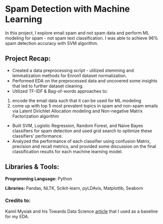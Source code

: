 # Spam Detection with Machine Learning
In this project, I explore email spam and not spam data and perform ML modeling for spam - not spam text classification. I was able to achieve 96% spam detection accuracy with SVM algorithm.

## Project Recap:
* Created a data preprocessing script - utilized stemming and lemmatization methods for Enron1 dataset normalization.
* Performed EDA on the preprocessed data and uncovered some insights that led to further dataset cleaning.
* Utilized TF-IDF & Bag-of-words approaches to:
1. encode the email data such that it can be used for ML modeling
2. come up with top 5 most prevalent topics in spam and non-spam emails via Latent Dirichlet Allocation modeling and Non-negative Matrix Factorization algorithm
* Built SVM, Logistic Regression, Random Forest, and Naive Bayes classifiers for spam detection and used grid search to optimize these classifiers' performance.
* Analyzed the performance of each classifier using confusion Matrix, precision and recall metrics, and provided some discussion on the final classification results for each machine learning model.

## Libraries & Tools:
**Programming Language:** Python

**Libraries:** Pandas, NLTK, Scikit-learn, pyLDAvis, Matplotlib, Seaborn

### Credits to:
Kamil Mysiak and his Towards Data Science [article](https://towardsdatascience.com/nlp-part-3-exploratory-data-analysis-of-text-data-1caa8ab3f79d) that I used as a baseline for my EDA.
